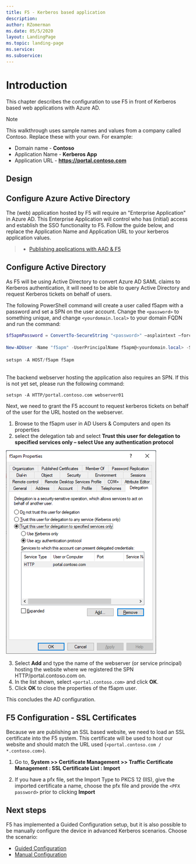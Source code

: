 ```yaml
---
title: F5 - Kerberos based application
description: 
author: RZomerman
ms.date: 05/5/2020
layout: LandingPage
ms.topic: landing-page
ms.service: 
ms.subservice:
---
```


# Introduction

This chapter describes the configuration to use F5 in front of Kerberos based web applications with Azure AD. 

> [!NOTE]
> This walkthrough uses sample names and values from a company called Contoso. Replace these with your own. For example:
>
> - Domain name - **Contoso**
> - Application Name - **Kerberos App**
> - Application URL - **https://portal.contoso.com**

## Design



## Configure Azure Active Directory

The (web) application hosted by F5 will require an "Enterprise Application" in Azure AD. This Enterprise Application will control who has (initial) access and establish the SSO functionality to F5. Follow the guide below, and replace the Application Name and Application URL to your kerberos application values.

> - [Publishing applications with AAD & F5](f5-header-based.md)

## Configure Active Directory

As F5 will be using Active Directory to convert Azure AD SAML claims to Kerberos authentication, it will need to be able to query Active Directory and request Kerberos tickets on behalf of users.

The following PowerShell command will create a user called f5apm with a password and set a SPN on the user account. Change the `<password>` to something unique, and change `<yourdomain.local>` to your domain FQDN and run the command:

```powershell
$f5apmPassword = ConvertTo-SecureString "<password>" –asplaintext –force

New-ADUser -Name "f5apm" -UserPrincipalName f5apm@<yourdomain.local> -SamAccountName "f5apm" -PasswordNeverExpires $true -Enabled $true -AccountPassword $f5apmPassword

setspn -A HOST/f5apm f5apm
 
 ```

The backend webserver hosting the application also requires an SPN. If this is not yet set, please run the following command: 

```
setspn -A HTTP/portal.contoso.com webserver01
```

Next, we need to grant the F5 account to request kerberos tickets on behalf of the user for the URL hosted on the webserver.

1. Browse to the f5apm user in AD Users & Computers and open its properties
2. select the delegation tab and select **Trust this user for delegation to specified services only – select Use any authentication protocol**

![f5apm-delegation-config](./images/1.ad-delegation-config.png)

3. Select **Add** and type the name of the webserver (or service principal) hosting the website where we registered the SPN HTTP/portal.contoso.com on.
1. In the list shown, select `<portal.contoso.com>` and click **OK**.
1. Click **OK** to close the properties of the f5apm user.

This concludes the AD configuration.

## F5 Configuration - SSL Certificates

Because we are publishing an SSL based website, we need to load an SSL certificate into the F5 system. This certificate will be used to host our website and should match the URL used (`<portal.contoso.com / *.contoso.com>`).

1. Go to, **System >> Certificate Management >> Traffic Certificate Management : SSL Certificate List : Import**

2. If you have a pfx file, set the Import Type to PKCS 12 (IIS), give the imported certificate a name, choose the pfx file and provide the `<PFX password>` prior to clicking **Import**

## Next steps

F5 has implemented a Guided Configuration setup, but it is also possible to be manually configure the device in advanced Kerberos scenarios. Choose the scenario: 

- [Guided Configuration](f5-kerberos-guided.md)
- [Manual Configuration](f5-kerberos-manual.md)

